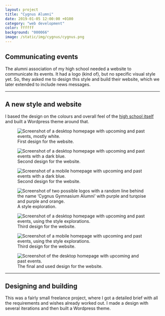 ```yaml
---
layout: project
title: "Cygnus Alumni"
date: 2019-01-05 12:00:00 +0100
category: "web development"
color: ffffff
background: "000066"
image: /static/img/cygnus/cygnus.png
---
```


## Communicating events

The alumni association of my high school needed a website to communicate its events. It had a logo (kind of), but no specific visual style yet. So, they asked me to design this style and build their website, which we later extended to include news messages.

---

## A new style and website

I based the design on the colours and overall feel of the [high school itself](http://www.cygnusgymnasium.nl/) and built a Wordpress theme around that.

<div class="project__picture-group">

  <figure class="project__picture">
    <img class="project__image" alt="Screenshot of a desktop homepage with upcoming and past events, mostly white."
      srcset="/static/img/cygnus/desktop-1.png 1x,
        /static/img/cygnus/desktop-1.png 2x"
      src="/static/img/cygnus/desktop-1.png">
    <figcaption class="project__caption">
      First design for the website.
    </figcaption>
  </figure>

  <figure class="project__picture">
    <img class="project__image" alt="Screenshot of a desktop homepage with upcoming and past events with a dark blue."
      srcset="/static/img/cygnus/desktop-2.png 1x,
        /static/img/cygnus/desktop-2.png 2x"
      src="/static/img/cygnus/desktop-2.png">
    <figcaption class="project__caption">
      Second design for the website.
    </figcaption>
  </figure>

  <figure class="project__picture">
    <img class="project__image" alt="Screenshot of a mobile homepage with upcoming and past events with a dark blue."
      srcset="/static/img/cygnus/mobile-2.png 1x,
        /static/img/cygnus/mobile-2.png 2x"
      src="/static/img/cygnus/mobile-2.png">
    <figcaption class="project__caption">
      Second design for the website.
    </figcaption>
  </figure>

  <figure class="project__picture">
    <img class="project__image" alt="Screenshot of two possible logos with a random line behind the name ‘Cygnus Gymnasium Alumni’ with purple and turqoise and purple and orange."
      srcset="/static/img/cygnus/style-exploration.png 1x,
        /static/img/cygnus/style-exploration.png 2x"
      src="/static/img/cygnus/style-exploration.png">
    <figcaption class="project__caption">
      A style exploration.
    </figcaption>
  </figure>

  <figure class="project__picture">
    <img class="project__image" alt="Screenshot of a desktop homepage with upcoming and past events, using the style explorations."
      srcset="/static/img/cygnus/desktop-3.png 1x,
        /static/img/cygnus/desktop-3.png 2x"
      src="/static/img/cygnus/desktop-3.png">
    <figcaption class="project__caption">
      Third design for the website.
    </figcaption>
  </figure>

  <figure class="project__picture">
    <img class="project__image" alt="Screenshot of a mobile homepage with upcoming and past events, using the style explorations."
      srcset="/static/img/cygnus/mobile-3.png 1x,
        /static/img/cygnus/mobile-3.png 2x"
      src="/static/img/cygnus/mobile-3.png">
    <figcaption class="project__caption">
      Third design for the website.
    </figcaption>
  </figure>

  <figure class="project__picture">
    <img class="project__image" alt="Screenshot of the desktop homepage with upcoming and past events."
      srcset="/static/img/cygnus/frontpage.png 1x,
        /static/img/cygnus/frontpage.png 2x"
      src="/static/img/cygnus/frontpage.png">
    <figcaption class="project__caption">
      The final and used design for the website.
    </figcaption>
  </figure>

</div>


---

## Designing and building

This was a fairly small freelance project, where I got a detailed brief with all the requirements and wishes already worked out. I made a design with several iterations and then built a Wordpress theme.

